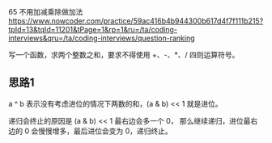 65 不用加减乘除做加法
https://www.nowcoder.com/practice/59ac416b4b944300b617d4f7f111b215?tpId=13&tqId=11201&tPage=1&rp=1&ru=/ta/coding-interviews&qru=/ta/coding-interviews/question-ranking

写一个函数，求两个整数之和，要求不得使用 +、-、*、/ 四则运算符号。

## 思路1
 a ^ b 表示没有考虑进位的情况下两数的和，(a & b) << 1 就是进位。

 递归会终止的原因是 (a & b) << 1 最右边会多一个 0，
 那么继续递归，进位最右边的 0 会慢慢增多，最后进位会变为 0，递归终止。